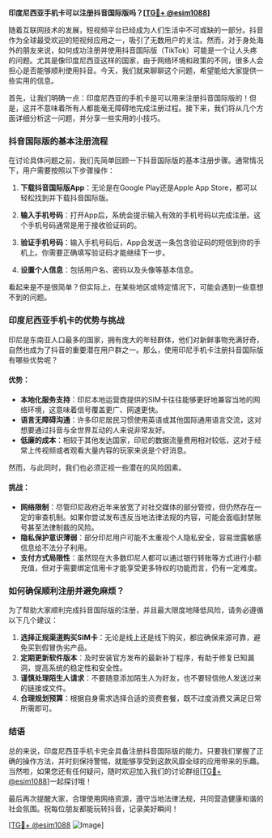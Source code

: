 **印度尼西亚手机卡可以注册抖音国际版吗？[[TG💪+ @esim1088](https://t.me/s/esim1088)]**

随着互联网技术的发展，短视频平台已经成为人们生活中不可或缺的一部分。抖音作为全球最受欢迎的短视频应用之一，吸引了无数用户的关注。然而，对于身处海外的朋友来说，如何成功注册并使用抖音国际版（TikTok）可能是一个让人头疼的问题。尤其是像印度尼西亚这样的国家，由于网络环境和政策的不同，很多人会担心是否能够顺利使用抖音。今天，我们就来聊聊这个问题，希望能给大家提供一些实用的信息。

首先，让我们明确一点：印度尼西亚的手机卡是可以用来注册抖音国际版的！但是，这并不意味着所有人都能毫无障碍地完成注册过程。接下来，我们将从几个方面详细分析这一问题，并分享一些实用的小技巧。

### 抖音国际版的基本注册流程

在讨论具体问题之前，我们先简单回顾一下抖音国际版的基本注册步骤。通常情况下，用户需要按照以下步骤操作：

1. **下载抖音国际版App**：无论是在Google Play还是Apple App Store，都可以轻松找到并下载抖音国际版。
   
2. **输入手机号码**：打开App后，系统会提示输入有效的手机号码以完成注册。这个手机号码通常是用于接收验证码的。

3. **验证手机号码**：输入手机号码后，App会发送一条包含验证码的短信到你的手机上。你需要正确填写验证码才能继续下一步。

4. **设置个人信息**：包括用户名、密码以及头像等基本信息。

看起来是不是很简单？但实际上，在某些地区或特定情况下，可能会遇到一些意想不到的问题。

### 印度尼西亚手机卡的优势与挑战

印尼是东南亚人口最多的国家，拥有庞大的年轻群体，他们对新鲜事物充满好奇，自然也成为了抖音的重要潜在用户群之一。那么，使用印尼手机卡注册抖音国际版有哪些优势呢？

#### 优势：
- **本地化服务支持**：印尼本地运营商提供的SIM卡往往能够更好地兼容当地的网络环境，这意味着信号覆盖更广、网速更快。
- **语言无障碍沟通**：许多印尼居民习惯使用英语或其他国际通用语言交流，这对想要通过抖音与全世界互动的人来说非常友好。
- **低廉的成本**：相较于其他发达国家，印尼的数据流量费用相对较低，这对于经常上传视频或者观看大量内容的玩家来说是个好消息。

然而，与此同时，我们也必须正视一些潜在的风险因素。

#### 挑战：
- **网络限制**：尽管印尼政府近年来放宽了对社交媒体的部分管控，但仍然存在一定的审查机制。如果你尝试发布违反当地法律法规的内容，可能会面临封禁账号甚至法律制裁的风险。
- **隐私保护意识薄弱**：部分印尼用户可能不太重视个人隐私安全，容易泄露敏感信息给不法分子利用。
- **支付方式局限性**：虽然现在大多数印尼人都可以通过银行转账等方式进行小额充值，但对于需要绑定信用卡才能享受更多特权的功能而言，仍有一定难度。

### 如何确保顺利注册并避免麻烦？

为了帮助大家顺利完成抖音国际版的注册，并且最大限度地降低风险，请务必遵循以下几个建议：

1. **选择正规渠道购买SIM卡**：无论是线上还是线下购买，都应确保来源可靠，避免买到假冒伪劣产品。
2. **定期更新软件版本**：及时安装官方发布的最新补丁程序，有助于修复已知漏洞，提高系统的稳定性和安全性。
3. **谨慎处理陌生人请求**：不要随意添加陌生人为好友，也不要轻信他人发送过来的链接或文件。
4. **合理规划预算**：根据自身需求选择合适的资费套餐，既不过度消费又满足日常所需即可。

### 结语

总的来说，印度尼西亚手机卡完全具备注册抖音国际版的能力。只要我们掌握了正确的操作方法，并时刻保持警惕，就能够享受到这款风靡全球的应用带来的乐趣。当然啦，如果您还有任何疑问，随时欢迎加入我们的讨论群组[[TG💪+ @esim1088](https://t.me/s/esim1088)]一起探讨哦！

最后再次提醒大家，合理使用网络资源，遵守当地法律法规，共同营造健康和谐的社会氛围。祝每位朋友都能玩转抖音，记录美好瞬间！

[[TG💪+ @esim1088](https://t.me/s/esim1088) ![Image](https://i.postimg.cc/4NQfJmqS/Snipaste-2025-05-13-00-14-12.png)]
